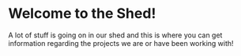 # Welcome to the Shed!
A lot of stuff is going on in our shed and this is where you can get information regarding the projects we are or have been working with!
